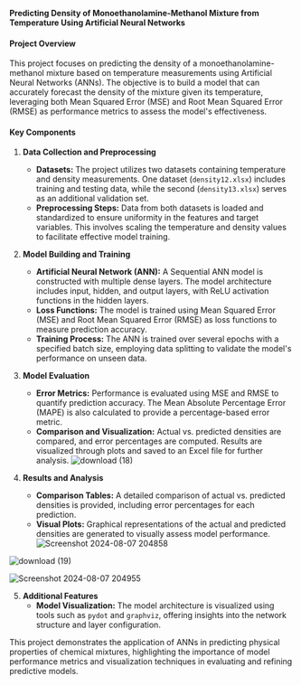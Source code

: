  **Predicting Density of Monoethanolamine-Methanol Mixture from Temperature Using Artificial Neural Networks**

#### Project Overview

This project focuses on predicting the density of a monoethanolamine-methanol mixture based on temperature measurements using Artificial Neural Networks (ANNs). The objective is to build a model that can accurately forecast the density of the mixture given its temperature, leveraging both Mean Squared Error (MSE) and Root Mean Squared Error (RMSE) as performance metrics to assess the model's effectiveness.

#### Key Components

1. **Data Collection and Preprocessing**
   - **Datasets:** The project utilizes two datasets containing temperature and density measurements. One dataset (`density12.xlsx`) includes training and testing data, while the second (`density13.xlsx`) serves as an additional validation set.
   - **Preprocessing Steps:** Data from both datasets is loaded and standardized to ensure uniformity in the features and target variables. This involves scaling the temperature and density values to facilitate effective model training.

2. **Model Building and Training**
   - **Artificial Neural Network (ANN):** A Sequential ANN model is constructed with multiple dense layers. The model architecture includes input, hidden, and output layers, with ReLU activation functions in the hidden layers.
   - **Loss Functions:** The model is trained using Mean Squared Error (MSE) and Root Mean Squared Error (RMSE) as loss functions to measure prediction accuracy.
   - **Training Process:** The ANN is trained over several epochs with a specified batch size, employing data splitting to validate the model's performance on unseen data.

3. **Model Evaluation**
   - **Error Metrics:** Performance is evaluated using MSE and RMSE to quantify prediction accuracy. The Mean Absolute Percentage Error (MAPE) is also calculated to provide a percentage-based error metric.
   - **Comparison and Visualization:** Actual vs. predicted densities are compared, and error percentages are computed. Results are visualized through plots and saved to an Excel file for further analysis.
![download (18)](https://github.com/user-attachments/assets/5d20317d-eac0-49f1-a47b-be5faccd0f56)


4. **Results and Analysis**
   - **Comparison Tables:** A detailed comparison of actual vs. predicted densities is provided, including error percentages for each prediction.
   - **Visual Plots:** Graphical representations of the actual and predicted densities are generated to visually assess model performance.
![Screenshot 2024-08-07 204858](https://github.com/user-attachments/assets/337c6226-f762-44f1-a8b5-2e2ecfd48d74)

![download (19)](https://github.com/user-attachments/assets/1062eaa3-b887-4523-ab03-5c54f4bb20d9)

![Screenshot 2024-08-07 204955](https://github.com/user-attachments/assets/299e9422-723f-4685-b56f-6193e984477b)

5. **Additional Features**
   - **Model Visualization:** The model architecture is visualized using tools such as `pydot` and `graphviz`, offering insights into the network structure and layer configuration.

This project demonstrates the application of ANNs in predicting physical properties of chemical mixtures, highlighting the importance of model performance metrics and visualization techniques in evaluating and refining predictive models.
